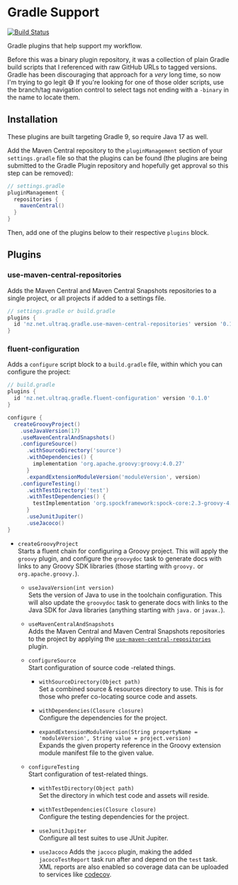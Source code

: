 
Gradle Support
==============

[![Build Status](https://github.com/ultraq/gradle-support/actions/workflows/build.yml/badge.svg)](https://github.com/ultraq/gradle-support/actions)

Gradle plugins that help support my workflow.

Before this was a binary plugin repository, it was a collection of plain Gradle
build scripts that I referenced with raw GitHub URLs to tagged versions.  Gradle
has been discouraging that approach for a *very* long time, so now I'm trying to
go legit 😅  If you're looking for one of those older scripts, use the
branch/tag navigation control to select tags not ending with a `-binary` in the
name to locate them.


Installation
------------

These plugins are built targeting Gradle 9, so require Java 17 as well.

Add the Maven Central repository to the `pluginManagement` section of your
`settings.gradle` file so that the plugins can be found (the plugins are being
submitted to the Gradle Plugin repository and hopefully get approval so this
step can be removed):

```groovy
// settings.gradle
pluginManagement {
  repositories {
    mavenCentral()
  }
}
```

Then, add one of the plugins below to their respective `plugins` block.


Plugins
-------

### use-maven-central-repositories

Adds the Maven Central and Maven Central Snapshots repositories to a single
project, or all projects if added to a settings file.

```groovy
// settings.gradle or build.gradle
plugins {
  id 'nz.net.ultraq.gradle.use-maven-central-repositories' version '0.1.0'
}
```

### fluent-configuration

Adds a `configure` script block to a `build.gradle` file, within which you can
configure the project:

```groovy
// build.gradle
plugins {
  id 'nz.net.ultraq.gradle.fluent-configuration' version '0.1.0'
}

configure {
  createGroovyProject()
    .useJavaVersion(17)
    .useMavenCentralAndSnapshots()
    .configureSource()
      .withSourceDirectory('source')
      .withDependencies() {
        implementation 'org.apache.groovy:groovy:4.0.27'
      }
      .expandExtensionModuleVersion('moduleVersion', version)
    .configureTesting()
      .withTestDirectory('test')
      .withTestDependencies() {
        testImplementation 'org.spockframework:spock-core:2.3-groovy-4.0'
      }
      .useJunitJupiter()
      .useJacoco()
}
```

 - `createGroovyProject`  
   Starts a fluent chain for configuring a Groovy project.  This will apply the
   `groovy` plugin, and configure the `groovydoc` task to generate docs with
   links to any Groovy SDK libraries (those starting with `groovy.` or
   `org.apache.groovy.`).

    - `useJavaVersion(int version)`  
      Sets the version of Java to use in the toolchain configuration.  This will
      also update the `groovydoc` task to generate docs with links to the Java
			SDK for Java libraries (anything starting with `java.` or `javax.`).

    - `useMavenCentralAndSnapshots`  
      Adds the Maven Central and Maven Central Snapshots repositories to the
      project by applying the [`use-maven-central-repositories`](#use-maven-central-repositories)
      plugin.

    - `configureSource`  
      Start configuration of source code -related things.

       - `withSourceDirectory(Object path)`  
         Set a combined source & resources directory to use.  This is for those
         who prefer co-locating source code and assets.

       - `withDependencies(Closure closure)`  
         Configure the dependencies for the project.

       - `expandExtensionModuleVersion(String propertyName = 'moduleVersion', String value = project.version)`  
         Expands the given property reference in the Groovy extension module
         manifest file to the given value.

    - `configureTesting`  
      Start configuration of test-related things.

       - `withTestDirectory(Object path)`  
         Set the directory in which test code and assets will reside.

       - `withTestDependencies(Closure closure)`  
         Configure the testing dependencies for the project.

       - `useJunitJupiter`  
         Configure all test suites to use JUnit Jupiter.

       - `useJacoco`
         Adds the `jacoco` plugin, making the added `jacocoTestReport` task run
			   after and depend on the `test` task.  XML reports are also enabled so
			   coverage data can be uploaded to services like [codecov](https://codecov.io/).
